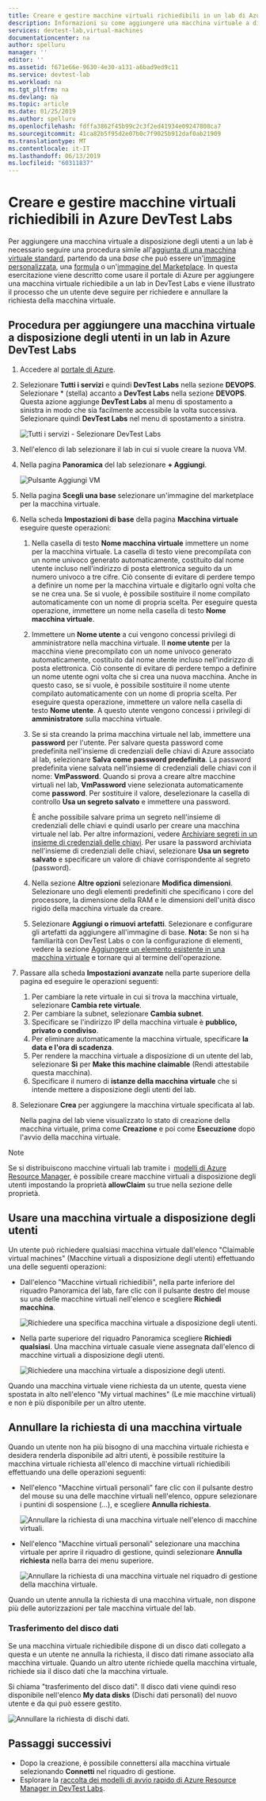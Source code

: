 ```yaml
---
title: Creare e gestire macchine virtuali richiedibili in un lab di Azure DevTest Labs | Microsoft Docs
description: Informazioni su come aggiungere una macchina virtuale a disposizione degli utenti in un lab in Azure DevTest Labs
services: devtest-lab,virtual-machines
documentationcenter: na
author: spelluru
manager: ''
editor: ''
ms.assetid: f671e66e-9630-4e30-a131-a6bad9ed9c11
ms.service: devtest-lab
ms.workload: na
ms.tgt_pltfrm: na
ms.devlang: na
ms.topic: article
ms.date: 01/25/2019
ms.author: spelluru
ms.openlocfilehash: fdffa3862f45b99c2c3f2ed41934e09247808ca7
ms.sourcegitcommit: 41ca82b5f95d2e07b0c7f9025b912daf0ab21909
ms.translationtype: MT
ms.contentlocale: it-IT
ms.lasthandoff: 06/13/2019
ms.locfileid: "60311837"
---
```

# <a name="create-and-manage-claimable-vms-in-azure-devtest-labs"></a>Creare e gestire macchine virtuali richiedibili in Azure DevTest Labs
Per aggiungere una macchina virtuale a disposizione degli utenti a un lab è necessario seguire una procedura simile all'[aggiunta di una macchina virtuale standard](devtest-lab-add-vm.md), partendo da una *base* che può essere un'[immagine personalizzata](devtest-lab-create-template.md), una [formula](devtest-lab-manage-formulas.md) o un'[immagine del Marketplace](devtest-lab-configure-marketplace-images.md). In questa esercitazione viene descritto come usare il portale di Azure per aggiungere una macchina virtuale richiedibile a un lab in DevTest Labs e viene illustrato il processo che un utente deve seguire per richiedere e annullare la richiesta della macchina virtuale.

## <a name="steps-to-add-a-claimable-vm-to-a-lab-in-azure-devtest-labs"></a>Procedura per aggiungere una macchina virtuale a disposizione degli utenti in un lab in Azure DevTest Labs
1. Accedere al [portale di Azure](https://go.microsoft.com/fwlink/p/?LinkID=525040).
1. Selezionare **Tutti i servizi** e quindi **DevTest Labs** nella sezione **DEVOPS**. Selezionare * (stella) accanto a **DevTest Labs** nella sezione **DEVOPS**. Questa azione aggiunge **DevTest Labs** al menu di spostamento a sinistra in modo che sia facilmente accessibile la volta successiva. Selezionare quindi **DevTest Labs** nel menu di spostamento a sinistra.

    ![Tutti i servizi - Selezionare DevTest Labs](./media/devtest-lab-create-lab/all-services-select.png)
1. Nell'elenco di lab selezionare il lab in cui si vuole creare la nuova VM.
2. Nella pagina **Panoramica** del lab selezionare **+ Aggiungi**.

    ![Pulsante Aggiungi VM](./media/devtest-lab-add-vm/devtestlab-home-blade-add-vm.png)
1. Nella pagina **Scegli una base** selezionare un'immagine del marketplace per la macchina virtuale.
1. Nella scheda **Impostazioni di base** della pagina **Macchina virtuale** eseguire queste operazioni:
    1. Nella casella di testo **Nome macchina virtuale** immettere un nome per la macchina virtuale. La casella di testo viene precompilata con un nome univoco generato automaticamente, costituito dal nome utente incluso nell'indirizzo di posta elettronica seguito da un numero univoco a tre cifre. Ciò consente di evitare di perdere tempo a definire un nome per la macchina virtuale e digitarlo ogni volta che se ne crea una. Se si vuole, è possibile sostituire il nome compilato automaticamente con un nome di propria scelta. Per eseguire questa operazione, immettere un nome nella casella di testo **Nome macchina virtuale**.
    2. Immettere un **Nome utente** a cui vengono concessi privilegi di amministratore nella macchina virtuale. Il **nome utente** per la macchina viene precompilato con un nome univoco generato automaticamente, costituito dal nome utente incluso nell'indirizzo di posta elettronica. Ciò consente di evitare di perdere tempo a definire un nome utente ogni volta che si crea una nuova macchina. Anche in questo caso, se si vuole, è possibile sostituire il nome utente compilato automaticamente con un nome di propria scelta. Per eseguire questa operazione, immettere un valore nella casella di testo **Nome utente**. A questo utente vengono concessi i privilegi di **amministratore** sulla macchina virtuale.
    3. Se si sta creando la prima macchina virtuale nel lab, immettere una **password** per l'utente. Per salvare questa password come predefinita nell'insieme di credenziali delle chiavi di Azure associato al lab, selezionare **Salva come password predefinita**. La password predefinita viene salvata nell'insieme di credenziali delle chiavi con il nome: **VmPassword**. Quando si prova a creare altre macchine virtuali nel lab, **VmPassword** viene selezionata automaticamente come **password**. Per sostituire il valore, deselezionare la casella di controllo **Usa un segreto salvato** e immettere una password.

        È anche possibile salvare prima un segreto nell'insieme di credenziali delle chiavi e quindi usarlo per creare una macchina virtuale nel lab. Per altre informazioni, vedere [Archiviare segreti in un insieme di credenziali delle chiavi](devtest-lab-store-secrets-in-key-vault.md). Per usare la password archiviata nell'insieme di credenziali delle chiavi, selezionare **Usa un segreto salvato** e specificare un valore di chiave corrispondente al segreto (password).
    4. Nella sezione **Altre opzioni** selezionare **Modifica dimensioni**. Selezionare uno degli elementi predefiniti che specificano i core del processore, la dimensione della RAM e le dimensioni dell'unità disco rigido della macchina virtuale da creare.
    5. Selezionare **Aggiungi o rimuovi artefatti**. Selezionare e configurare gli artefatti da aggiungere all'immagine di base.
    **Nota:** Se non si ha familiarità con DevTest Labs o con la configurazione di elementi, vedere la sezione [Aggiungere un elemento esistente in una macchina virtuale](./devtest-lab-add-vm.md#add-an-existing-artifact-to-a-vm) e tornare qui al termine dell'operazione.
2. Passare alla scheda **Impostazioni avanzate** nella parte superiore della pagina ed eseguire le operazioni seguenti:
    1. Per cambiare la rete virtuale in cui si trova la macchina virtuale, selezionare **Cambia rete virtuale**.
    2. Per cambiare la subnet, selezionare **Cambia subnet**.
    3. Specificare se l'indirizzo IP della macchina virtuale è **pubblico, privato o condiviso**.
    4. Per eliminare automaticamente la macchina virtuale, specificare **la data e l'ora di scadenza**.
    5. Per rendere la macchina virtuale a disposizione di un utente del lab, selezionare **Sì** per **Make this machine claimable** (Rendi attestabile questa macchina).
    6. Specificare il numero di **istanze della macchina virtuale** che si intende mettere a disposizione degli utenti del lab.
3. Selezionare **Crea** per aggiungere la macchina virtuale specificata al lab.

   Nella pagina del lab viene visualizzato lo stato di creazione della macchina virtuale, prima come **Creazione** e poi come **Esecuzione** dopo l'avvio della macchina virtuale.

> [!NOTE]
> Se si distribuiscono macchine virtuali lab tramite i  [modelli di Azure Resource Manager](devtest-lab-create-environment-from-arm.md), è possibile creare macchine virtuali a disposizione degli utenti impostando la proprietà **allowClaim** su true nella sezione delle proprietà.


## <a name="using-a-claimable-vm"></a>Usare una macchina virtuale a disposizione degli utenti

Un utente può richiedere qualsiasi macchina virtuale dall'elenco "Claimable virtual machines" (Macchine virtuali a disposizione degli utenti) effettuando una delle seguenti operazioni:

* Dall'elenco "Macchine virtuali richiedibili", nella parte inferiore del riquadro Panoramica del lab, fare clic con il pulsante destro del mouse su una delle macchine virtuali nell'elenco e scegliere **Richiedi macchina**.

  ![Richiedere una specifica macchina virtuale a disposizione degli utenti.](./media/devtest-lab-add-vm/devtestlab-claim-VM.png)


* Nella parte superiore del riquadro Panoramica scegliere **Richiedi qualsiasi**. Una macchina virtuale casuale viene assegnata dall'elenco di macchine virtuali a disposizione degli utenti.

  ![Richiedere una macchina virtuale a disposizione degli utenti.](./media/devtest-lab-add-vm/devtestlab-claim-any.png)


Quando una macchina virtuale viene richiesta da un utente, questa viene spostata in alto nell'elenco "My virtual machines" (Le mie macchine virtuali) e non è più disponibile per un altro utente.

## <a name="unclaim-a-vm"></a>Annullare la richiesta di una macchina virtuale

Quando un utente non ha più bisogno di una macchina virtuale richiesta e desidera renderla disponibile ad altri utenti, è possibile restituire la macchina virtuale richiesta all'elenco di macchine virtuali richiedibili effettuando una delle operazioni seguenti:

- Nell'elenco "Macchine virtuali personali" fare clic con il pulsante destro del mouse su una delle macchine virtuali nell'elenco, oppure selezionare i puntini di sospensione (...), e scegliere **Annulla richiesta**.

  ![Annullare la richiesta di una macchina virtuale nell'elenco di macchine virtuali.](./media/devtest-lab-add-vm/devtestlab-unclaim-VM2.png)

- Nell'elenco "Macchine virtuali personali" selezionare una macchina virtuale per aprire il riquadro di gestione, quindi selezionare **Annulla richiesta** nella barra dei menu superiore.

  ![Annullare la richiesta di una macchina virtuale nel riquadro di gestione della macchina virtuale.](./media/devtest-lab-add-vm/devtestlab-unclaim-VM.png)

Quando un utente annulla la richiesta di una macchina virtuale, non dispone più delle autorizzazioni per tale macchina virtuale del lab.

### <a name="transferring-the-data-disk"></a>Trasferimento del disco dati
Se una macchina virtuale richiedibile dispone di un disco dati collegato a questa e un utente ne annulla la richiesta, il disco dati rimane associato alla macchina virtuale. Quando un altro utente richiede quella macchina virtuale, richiede sia il disco dati che la macchina virtuale.

Si chiama "trasferimento del disco dati". Il disco dati viene quindi reso disponibile nell'elenco **My data disks** (Dischi dati personali) del nuovo utente e da qui può essere gestito.

![Annullare la richiesta di dischi dati.](./media/devtest-lab-add-vm/devtestlab-unclaim-datadisks.png)



## <a name="next-steps"></a>Passaggi successivi
* Dopo la creazione, è possibile connettersi alla macchina virtuale selezionando **Connetti** nel riquadro di gestione.
* Esplorare la [raccolta dei modelli di avvio rapido di Azure Resource Manager in DevTest Labs](https://github.com/Azure/azure-devtestlab/tree/master/samples/DevTestLabs/QuickStartTemplates).
